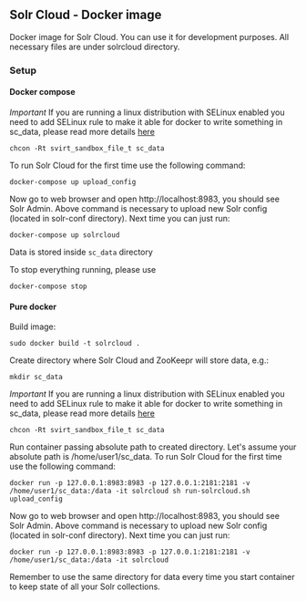 ## Solr Cloud - Docker image
Docker image for Solr Cloud. You can use it for development purposes. All necessary files are under solrcloud directory.

### Setup
#### Docker compose
*Important* If you are running a linux distribution with SELinux enabled you need to add SELinux rule to make it able for docker to write something in sc_data, please read more details [here](http://www.projectatomic.io/blog/2015/06/using-volumes-with-docker-can-cause-problems-with-selinux/)
```
chcon -Rt svirt_sandbox_file_t sc_data
```
To run Solr Cloud for the first time use the following command:

```
docker-compose up upload_config
```

Now go to web browser and open http://localhost:8983, you should see Solr Admin.
Above command is necessary to upload new Solr config (located in solr-conf directory). Next time you can just run:

```
docker-compose up solrcloud
```

Data is stored inside `sc_data` directory

To stop everything running, please use

```
docker-compose stop
```

#### Pure docker
Build image:
```
sudo docker build -t solrcloud .
```
Create directory where Solr Cloud and ZooKeepr will store data, e.g.:
```
mkdir sc_data
```

*Important* If you are running a linux distribution with SELinux enabled you need to add SELinux rule to make it able for docker to write something in sc_data, please read more details [here](http://www.projectatomic.io/blog/2015/06/using-volumes-with-docker-can-cause-problems-with-selinux/)
```
chcon -Rt svirt_sandbox_file_t sc_data
```

Run container passing absolute path to created directory. Let's assume your absolute path is /home/user1/sc_data. To run Solr Cloud for the first time use the following command:
```
docker run -p 127.0.0.1:8983:8983 -p 127.0.0.1:2181:2181 -v /home/user1/sc_data:/data -it solrcloud sh run-solrcloud.sh upload_config
```
Now go to web browser and open http://localhost:8983, you should see Solr Admin.
Above command is necessary to upload new Solr config (located in solr-conf directory). Next time you can just run:
```
docker run -p 127.0.0.1:8983:8983 -p 127.0.0.1:2181:2181 -v /home/user1/sc_data:/data -it solrcloud
```

Remember to use the same directory for data every time you start container to keep state of all your Solr collections.
